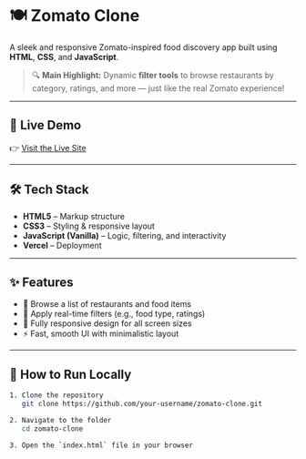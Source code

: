 <!-- data -->
<!-- 1.restaurent image
2.restaurent name
3.rating
4.food_type
5.price_for_two
6.location
7.distace_from_customer_house
8.offers
9.alcohol_serve
10.restaurent_open_time
11.restaurent_close_time

const resturents=[100restaurent]; -->


# 🍽️ Zomato Clone

A sleek and responsive Zomato-inspired food discovery app built using **HTML**, **CSS**, and **JavaScript**.

> 🔍 **Main Highlight:** Dynamic **filter tools** to browse restaurants by category, ratings, and more — just like the real Zomato experience!

---

## 🚀 Live Demo

👉 [Visit the Live Site](https://zomato-clone-nu-two.vercel.app)

---

## 🛠️ Tech Stack

- **HTML5** – Markup structure
- **CSS3** – Styling & responsive layout
- **JavaScript (Vanilla)** – Logic, filtering, and interactivity
- **Vercel** – Deployment

---

## ✨ Features

- 🍕 Browse a list of restaurants and food items
- 🎯 Apply real-time filters (e.g., food type, ratings)
- 📱 Fully responsive design for all screen sizes
- ⚡ Fast, smooth UI with minimalistic layout

---

## 📁 How to Run Locally

```bash
1. Clone the repository
   git clone https://github.com/your-username/zomato-clone.git

2. Navigate to the folder
   cd zomato-clone

3. Open the `index.html` file in your browser
